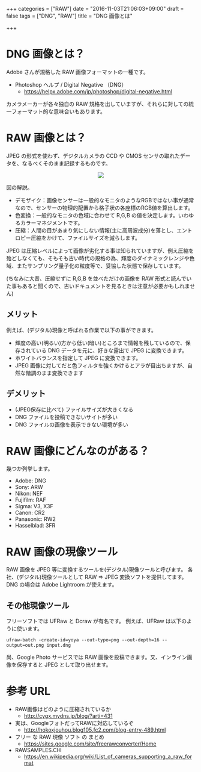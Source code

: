 +++
categories = ["RAW"]
date = "2016-11-03T21:06:03+09:00"
draft = false
tags = ["DNG", "RAW"]
title = "DNG 画像とは"

+++

# DNG 画像とは？

Adobe さんが規格した RAW 画像フォーマットの一種です。

- Photoshop ヘルプ / Digital Negative （DNG）
  -  https://helpx.adobe.com/jp/photoshop/digital-negative.html

カメラメーカーが各々独自の RAW 規格を出していますが、それらに対しての統一フォーマット的な意味合いもあります。

# RAW 画像とは？

JPEG の形式を使わず、デジタルカメラの CCD や CMOS センサの取れたデータを、なるべくそのまま記録するものです。

<center> <img src="../figure01.png" > </center>

図の解説。

- デモザイク：画像センサーは一般的なモニタのようなRGBではない事が通常なので、センサーの物理的配置から格子状の各座標のRGB値を算出します。
- 色変換：一般的なモニタの色域に合わせて R,G,B の値を決定します。いわゆるカラーマネジメントです。
- 圧縮：人間の目があまり気にしない情報(主に高周波成分)を落とし、エントロピー圧縮をかけて、ファイルサイズを減らします。

JPEG は圧縮レベルによって画像が劣化する事は知られていますが、例え圧縮を殆どしなくても、そもそも古い時代の規格の為、輝度のダイナミックレンジや色域、またサンプリング量子化の粒度等で、妥協した状態で保存しています。

(ちなみに大昔、圧縮せずに R,G,B を並べただけの画像を RAW 形式と読んでいた事もあると聞くので、古いドキュメントを見るときは注意が必要かもしれません)

## メリット

例えば、(デジタル)現像と呼ばれる作業で以下の事ができます。

- 輝度の高い(明るい)方から低い(暗い)ところまで情報を残しているので、保存されている DNG データを元に、好きな露出で JPEG に変換できます。
- ホワイトバランスを指定して JPEG に変換できます。
- JPEG 画像に対してだと色フィルタを強くかけるとアラが目出ちますが、自然な階調のまま変換できます

## デメリット

- (JPEG保存に比べて) ファイルサイズが大きくなる
- DNG ファイルを投稿できないサイトが多い
- DNG ファイルの画像を表示できない環境が多い

# RAW 画像にどんなのがある？

幾つか列挙します。

- Adobe: DNG
- Sony: ARW
- Nikon: NEF
- Fujifilm: RAF
- Sigma: V3, X3F
- Canon: CR2
- Panasonic: RW2
- Hasselblad: 3FR

# RAW 画像の現像ツール

RAW 画像を JPEG 等に変換するツールを(デジタル)現像ツールと呼びます。
各社、(デジタル)現像ツールとして RAW => JPEG 変換ソフトを提供してます。
DNG の場合は Adobe Lightroom が使えます。

## その他現像ツール

フリーソフトでは UFRaw と Dcraw が有名です。
例えば、UFRaw は以下のように使います。
```
ufraw-batch -create-id=yoya --out-type=png --out-depth=16 --output=out.png input.dng
```

尚、Google Photo サービスでは RAW 画像を投稿できます。又、インライン画像を保存すると JPEG として取り出せます。

# 参考 URL

- RAW画像はどのように圧縮されているか
  - http://cygx.mydns.jp/blog/?arti=431
- 実は、GoogleフォトだってRAWに対応しているぞ
  - http://hokoxjouhou.blog105.fc2.com/blog-entry-489.html
- フリー な RAW 現像 ソフト の まとめ
  -  https://sites.google.com/site/freerawconverter/Home
- RAWSAMPLES.CH
  -  https://en.wikipedia.org/wiki/List_of_cameras_supporting_a_raw_format
